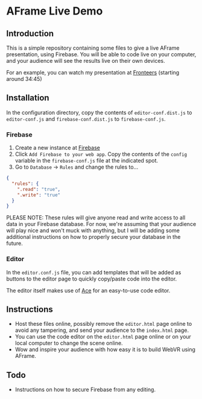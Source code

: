 # AFrame Live Demo

## Introduction

This is a simple repository containing some files to give a live AFrame presentation, using Firebase. You will be able to code live on your computer, and your audience will see the results live on their own devices.

For an example, you can watch my presentation at [Fronteers](https://vimeo.com/240443022/2640837862#t=35m) (starting around 34:45)

## Installation

In the configuration directory, copy the contents of `editor-conf.dist.js` to `editor-conf.js` and `firebase-conf.dist.js` to `firebase-conf.js`.

### Firebase

1. Create a new instance at [Firebase](https://console.firebase.google.com/)
2. Click `Add Firebase to your web app`. Copy the contents of the `config` variable in the `firebase-conf.js` file at the indicated spot.
3. Go to `Database` -> `Rules` and change the rules to...

```json
{
  "rules": {
    ".read": "true",
    ".write": "true"
  }
}
```

PLEASE NOTE: These rules will give anyone read and write access to all data in your Firebase database. For now, we're assuming that your audience will play nice and won't muck with anything, but I will be adding some additional instructions on how to properly secure your database in the future.

### Editor

In the `editor.conf.js` file, you can add templates that will be added as buttons to the editor page to quickly copy/paste code into the editor.

The editor itself makes use of [Ace](https://ace.c9.io/) for an easy-to-use code editor.

## Instructions

* Host these files online, possibly remove the `editor.html` page online to avoid any tampering, and send your audience to the `index.html` page.
* You can use the code editor on the `editor.html` page online or on your local computer to change the scene online. 
* Wow and inspire your audience with how easy it is to build WebVR using AFrame.

## Todo

* Instructions on how to secure Firebase from any editing.